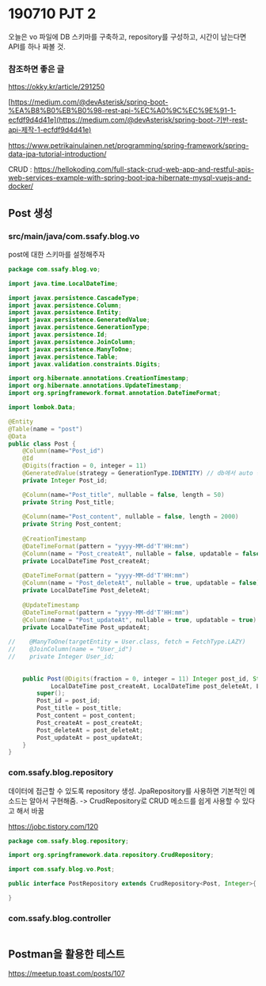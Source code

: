 # 190710 PJT 2

오늘은 vo 파일에 DB 스키마를 구축하고, repository를 구성하고, 시간이 남는다면 API를 하나 짜볼 것.

### 참조하면 좋은 글

https://okky.kr/article/291250

[https://medium.com/@devAsterisk/spring-boot-%EA%B8%B0%EB%B0%98-rest-api-%EC%A0%9C%EC%9E%91-1-ecfdf9d4d41e](https://medium.com/@devAsterisk/spring-boot-기반-rest-api-제작-1-ecfdf9d4d41e)

https://www.petrikainulainen.net/programming/spring-framework/spring-data-jpa-tutorial-introduction/

CRUD : https://hellokoding.com/full-stack-crud-web-app-and-restful-apis-web-services-example-with-spring-boot-jpa-hibernate-mysql-vuejs-and-docker/



## Post 생성

### src/main/java/com.ssafy.blog.vo

post에 대한 스키마를 설정해주자

```java
package com.ssafy.blog.vo;

import java.time.LocalDateTime;

import javax.persistence.CascadeType;
import javax.persistence.Column;
import javax.persistence.Entity;
import javax.persistence.GeneratedValue;
import javax.persistence.GenerationType;
import javax.persistence.Id;
import javax.persistence.JoinColumn;
import javax.persistence.ManyToOne;
import javax.persistence.Table;
import javax.validation.constraints.Digits;

import org.hibernate.annotations.CreationTimestamp;
import org.hibernate.annotations.UpdateTimestamp;
import org.springframework.format.annotation.DateTimeFormat;

import lombok.Data;

@Entity
@Table(name = "post")
@Data
public class Post {
	@Column(name="Post_id")
    @Id
    @Digits(fraction = 0, integer = 11)
    @GeneratedValue(strategy = GenerationType.IDENTITY) // db에서 auto 증가
    private Integer Post_id;

    @Column(name="Post_title", nullable = false, length = 50)
    private String Post_title;
    
    @Column(name="Post_content", nullable = false, length = 2000)
    private String Post_content;
    
    @CreationTimestamp
    @DateTimeFormat(pattern = "yyyy-MM-dd'T'HH:mm")
    @Column(name = "Post_createAt", nullable = false, updatable = false)
    private LocalDateTime Post_createAt;
    
    @DateTimeFormat(pattern = "yyyy-MM-dd'T'HH:mm")
    @Column(name = "Post_deleteAt", nullable = true, updatable = false)
    private LocalDateTime Post_deleteAt;
    
    @UpdateTimestamp
    @DateTimeFormat(pattern = "yyyy-MM-dd'T'HH:mm")
    @Column(name = "Post_updateAt", nullable = true, updatable = true)
    private LocalDateTime Post_updateAt;
    
//    @ManyToOne(targetEntity = User.class, fetch = FetchType.LAZY)
//    @JoinColumn(name = "User_id")
//    private Integer User_id;
 
 
	public Post(@Digits(fraction = 0, integer = 11) Integer post_id, String post_title, String post_content,
			LocalDateTime post_createAt, LocalDateTime post_deleteAt, LocalDateTime post_updateAt) {
		super();
		Post_id = post_id;
		Post_title = post_title;
		Post_content = post_content;
		Post_createAt = post_createAt;
		Post_deleteAt = post_deleteAt;
		Post_updateAt = post_updateAt;
	}
}
```



### com.ssafy.blog.repository

데이터에 접근할 수 있도록 repository 생성. JpaRepository를 사용하면 기본적인 메소드는 알아서 구현해줌. -> CrudRepository로 CRUD 메소드를 쉽게 사용할 수 있다고 해서 바꿈

https://jobc.tistory.com/120

```java
package com.ssafy.blog.repository;

import org.springframework.data.repository.CrudRepository;

import com.ssafy.blog.vo.Post;

public interface PostRepository extends CrudRepository<Post, Integer>{

}
```





### com.ssafy.blog.controller

```java

```







## Postman을 활용한 테스트

https://meetup.toast.com/posts/107










